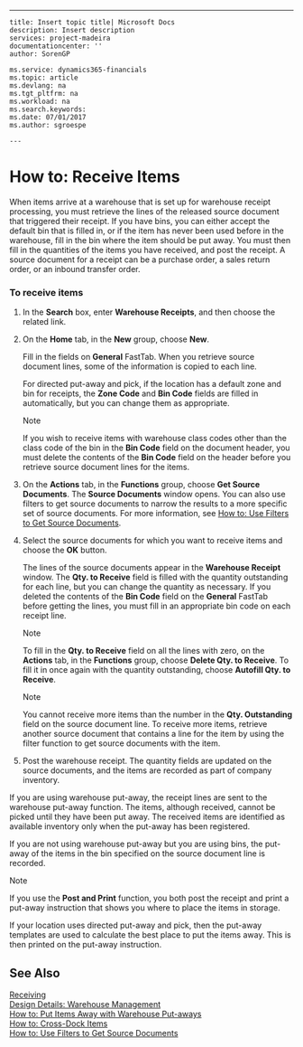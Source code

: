 ---
    title: Insert topic title| Microsoft Docs
    description: Insert description
    services: project-madeira
    documentationcenter: ''
    author: SorenGP

    ms.service: dynamics365-financials
    ms.topic: article
    ms.devlang: na
    ms.tgt_pltfrm: na
    ms.workload: na
    ms.search.keywords:
    ms.date: 07/01/2017
    ms.author: sgroespe

    ---
# How to: Receive Items
When items arrive at a warehouse that is set up for warehouse receipt processing, you must retrieve the lines of the released source document that triggered their receipt. If you have bins, you can either accept the default bin that is filled in, or if the item has never been used before in the warehouse, fill in the bin where the item should be put away. You must then fill in the quantities of the items you have received, and post the receipt. A source document for a receipt can be a purchase order, a sales return order, or an inbound transfer order.  
  
### To receive items  
  
1.  In the **Search** box, enter **Warehouse Receipts**, and then choose the related link.  
  
2.  On the **Home** tab, in the **New** group, choose **New**.  
  
     Fill in the fields on **General** FastTab. When you retrieve source document lines, some of the information is copied to each line.  
  
     For directed put\-away and pick, if the location has a default zone and bin for receipts, the **Zone Code** and **Bin Code** fields are filled in automatically, but you can change them as appropriate.  
  
    > [!NOTE]  
    >  If you wish to receive items with warehouse class codes other than the class code of the bin in the **Bin Code** field on the document header, you must delete the contents of the **Bin Code** field on the header before you retrieve source document lines for the items.  
  
3.  On the **Actions** tab, in the **Functions** group, choose **Get Source Documents**. The **Source Documents** window opens. You can also use filters to get source documents to narrow the results to a more specific set of source documents. For more information, see [How to: Use Filters to Get Source Documents](../Receiving/how-to-use-filters-to-get-source-documents.md).  
  
4.  Select the source documents for which you want to receive items and choose the **OK** button.  
  
     The lines of the source documents appear in the **Warehouse Receipt** window. The **Qty. to Receive** field is filled with the quantity outstanding for each line, but you can change the quantity as necessary. If you deleted the contents of the **Bin Code** field on the **General** FastTab before getting the lines, you must fill in an appropriate bin code on each receipt line.  
  
    > [!NOTE]  
    >  To fill in the **Qty. to Receive** field on all the lines with zero, on the **Actions** tab, in the **Functions** group, choose **Delete Qty. to Receive**. To fill it in once again with the quantity outstanding, choose **Autofill Qty. to Receive**.  
  
    > [!NOTE]  
    >  You cannot receive more items than the number in the **Qty. Outstanding** field on the source document line. To receive more items, retrieve another source document that contains a line for the item by using the filter function to get source documents with the item.  
  
5.  Post the warehouse receipt. The quantity fields are updated on the source documents, and the items are recorded as part of company inventory.  
  
 If you are using warehouse put\-away, the receipt lines are sent to the warehouse put\-away function. The items, although received, cannot be picked until they have been put away. The received items are identified as available inventory only when the put\-away has been registered.  
  
 If you are not using warehouse put\-away but you are using bins, the put\-away of the items in the bin specified on the source document line is recorded.  
  
> [!NOTE]  
>  If you use the **Post and Print** function, you both post the receipt and print a put\-away instruction that shows you where to place the items in storage.  
>   
>  If your location uses directed put\-away and pick, then the put\-away templates are used to calculate the best place to put the items away. This is then printed on the put\-away instruction.  
  
## See Also  
 [Receiving](../Receiving/receiving.md)   
 [Design Details: Warehouse Management](../ApplicationDesign/design-details-warehouse-management.md)   
 [How to: Put Items Away with Warehouse Put\-aways](../WarehouseActivities/how-to-put-items-away-with-warehouse-put-aways.md)   
 [How to: Cross\-Dock Items](../Receiving/how-to-cross-dock-items.md)   
 [How to: Use Filters to Get Source Documents](../Receiving/how-to-use-filters-to-get-source-documents.md)